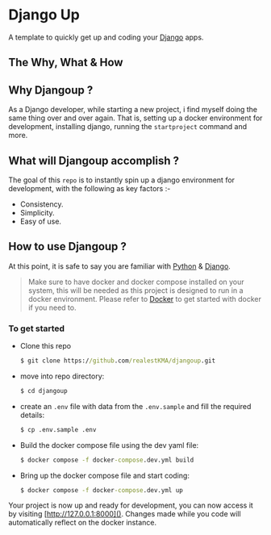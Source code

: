 # Django Up

A template to quickly get up and coding your [Django](https://www.djangoproject.com/) apps.


## The Why, What & How

## Why Djangoup ?

As a Django developer, while starting a new project, i find myself doing the same thing over and over again. That is, setting up a docker environment for development, installing django, running the ```startproject``` command and more.

## What will Djangoup accomplish ?

The goal of this ```repo``` is to instantly spin up a django environment for development, with the following as key factors :-

* Consistency.
* Simplicity.
* Easy of use.


## How to use Djangoup ?
At this point, it is safe to say you are familiar with [Python](https://www.python.org/) & [Django](https://www.djangoproject.com/).

> Make sure to have docker and docker compose installed on your system, this will be needed as this project is designed to run in a docker environment. Please refer to [Docker](https://docs.docker.com/) to get started with docker if you need to.


### To get started

* Clone this repo
    ```cmd
    $ git clone https://github.com/realestKMA/djangoup.git
    ```
* move into repo directory: 
    ```cmd 
    $ cd djangoup
    ```

* create an ```.env``` file with data from the ```.env.sample``` and fill the required details:
    ```cmd
    $ cp .env.sample .env
    ```
* Build the docker compose file using the dev yaml file:
    ```cmd
    $ docker compose -f docker-compose.dev.yml build
    ```
* Bring up the docker compose file and start coding:
    ```cmd
    $ docker compose -f docker-compose.dev.yml up
    ```

Your project is now up and ready for development, you can now access it by visiting [http://127.0.0.1:8000](). Changes made while you code will automatically reflect on the docker instance.
